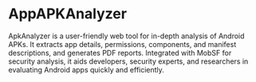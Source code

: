 # AppAPKAnalyzer
ApkAnalyzer is a user-friendly web tool for in-depth analysis of Android APKs. It extracts app details, permissions, components, and manifest descriptions, and generates PDF reports. Integrated with MobSF for security analysis, it aids developers, security experts, and researchers in evaluating Android apps quickly and efficiently.
